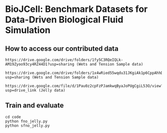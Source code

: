 # BioJCell: Benchmark Datasets for Data-Driven Biological Fluid Simulation


## How to access our contributed data
```
https://drive.google.com/drive/folders/1fy5C3RQeIQLk-AM19Zyoo93cy4RZ44D1?usp=sharing (Wets and Tension Sample data)
```


```
https://drive.google.com/drive/folders/1x4wRied55wqdu31JKgiAk1p6CppAhhDJ?usp=sharing (Wets and Tension Sample data)
```

```
https://drive.google.com/file/d/1Pau0z2cpFzPJamkwqByaJoPUgCgiL53O/view?usp=drive_link (Jelly data)
```


## Train and evaluate
```
cd code
python fno_jelly.py
python sfno_jelly.py
```
